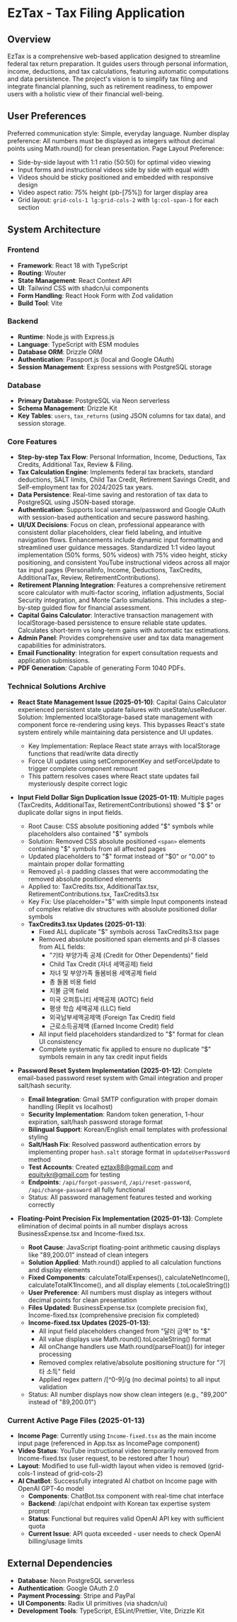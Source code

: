 # EzTax - Tax Filing Application

## Overview
EzTax is a comprehensive web-based application designed to streamline federal tax return preparation. It guides users through personal information, income, deductions, and tax calculations, featuring automatic computations and data persistence. The project's vision is to simplify tax filing and integrate financial planning, such as retirement readiness, to empower users with a holistic view of their financial well-being.

## User Preferences
Preferred communication style: Simple, everyday language.
Number display preference: All numbers must be displayed as integers without decimal points using Math.round() for clean presentation.
Page Layout Preference: 
- Side-by-side layout with 1:1 ratio (50:50) for optimal video viewing
- Input forms and instructional videos side by side with equal width
- Videos should be sticky positioned and embedded with responsive design
- Video aspect ratio: 75% height (pb-[75%]) for larger display area
- Grid layout: `grid-cols-1 lg:grid-cols-2` with `lg:col-span-1` for each section

## System Architecture

### Frontend
- **Framework**: React 18 with TypeScript
- **Routing**: Wouter
- **State Management**: React Context API
- **UI**: Tailwind CSS with shadcn/ui components
- **Form Handling**: React Hook Form with Zod validation
- **Build Tool**: Vite

### Backend
- **Runtime**: Node.js with Express.js
- **Language**: TypeScript with ESM modules
- **Database ORM**: Drizzle ORM
- **Authentication**: Passport.js (local and Google OAuth)
- **Session Management**: Express sessions with PostgreSQL storage

### Database
- **Primary Database**: PostgreSQL via Neon serverless
- **Schema Management**: Drizzle Kit
- **Key Tables**: `users`, `tax_returns` (using JSON columns for tax data), and session storage.

### Core Features
- **Step-by-step Tax Flow**: Personal Information, Income, Deductions, Tax Credits, Additional Tax, Review & Filing.
- **Tax Calculation Engine**: Implements federal tax brackets, standard deductions, SALT limits, Child Tax Credit, Retirement Savings Credit, and Self-employment tax for 2024/2025 tax years.
- **Data Persistence**: Real-time saving and restoration of tax data to PostgreSQL using JSON-based storage.
- **Authentication**: Supports local username/password and Google OAuth with session-based authentication and secure password hashing.
- **UI/UX Decisions**: Focus on clean, professional appearance with consistent dollar placeholders, clear field labeling, and intuitive navigation flows. Enhancements include dynamic input formatting and streamlined user guidance messages. Standardized 1:1 video layout implementation (50% forms, 50% videos) with 75% video height, sticky positioning, and consistent YouTube instructional videos across all major tax input pages (PersonalInfo, Income, Deductions, TaxCredits, AdditionalTax, Review, RetirementContributions).
- **Retirement Planning Integration**: Features a comprehensive retirement score calculator with multi-factor scoring, inflation adjustments, Social Security integration, and Monte Carlo simulations. This includes a step-by-step guided flow for financial assessment.
- **Capital Gains Calculator**: Interactive transaction management with localStorage-based persistence to ensure reliable state updates. Calculates short-term vs long-term gains with automatic tax estimations.
- **Admin Panel**: Provides comprehensive user and tax data management capabilities for administrators.
- **Email Functionality**: Integration for expert consultation requests and application submissions.
- **PDF Generation**: Capable of generating Form 1040 PDFs.

### Technical Solutions Archive
- **React State Management Issue (2025-01-10)**: Capital Gains Calculator experienced persistent state update failures with useState/useReducer. Solution: Implemented localStorage-based state management with component force re-rendering using keys. This bypasses React's state system entirely while maintaining data persistence and UI updates.
  - Key Implementation: Replace React state arrays with localStorage functions that read/write data directly
  - Force UI updates using setComponentKey and setForceUpdate to trigger complete component remount
  - This pattern resolves cases where React state updates fail mysteriously despite correct logic

- **Input Field Dollar Sign Duplication Issue (2025-01-11)**: Multiple pages (TaxCredits, AdditionalTax, RetirementContributions) showed "$ $" or duplicate dollar signs in input fields.
  - Root Cause: CSS absolute positioning added "$" symbols while placeholders also contained "$" symbols
  - Solution: Removed CSS absolute positioned `<span>` elements containing "$" symbols from all affected pages
  - Updated placeholders to "$" format instead of "$0" or "0.00" to maintain proper dollar formatting
  - Removed `pl-8` padding classes that were accommodating the removed absolute positioned elements
  - Applied to: TaxCredits.tsx, AdditionalTax.tsx, RetirementContributions.tsx, TaxCredits3.tsx
  - Key Fix: Use placeholder="$" with simple Input components instead of complex relative div structures with absolute positioned dollar symbols
  - **TaxCredits3.tsx Updates (2025-01-13)**: 
    - Fixed ALL duplicate "$" symbols across TaxCredits3.tsx page
    - Removed absolute positioned span elements and pl-8 classes from ALL fields:
      * "기타 부양가족 공제 (Credit for Other Dependents)" field
      * Child Tax Credit (자녀 세액공제) field
      * 자녀 및 부양가족 돌봄비용 세액공제 field
      * 총 돌봄 비용 field
      * 지불 금액 field  
      * 미국 오퍼튜니티 세액공제 (AOTC) field
      * 평생 학습 세액공제 (LLC) field
      * 외국납부세액공제액 (Foreign Tax Credit) field
      * 근로소득공제액 (Earned Income Credit) field
    - All input field placeholders standardized to "$" format for clean UI consistency
    - Complete systematic fix applied to ensure no duplicate "$" symbols remain in any tax credit input fields

- **Password Reset System Implementation (2025-01-12)**: Complete email-based password reset system with Gmail integration and proper salt/hash security.
  - **Email Integration**: Gmail SMTP configuration with proper domain handling (Replit vs localhost)
  - **Security Implementation**: Random token generation, 1-hour expiration, salt/hash password storage format
  - **Bilingual Support**: Korean/English email templates with professional styling
  - **Salt/Hash Fix**: Resolved password authentication errors by implementing proper `hash.salt` storage format in `updateUserPassword` method
  - **Test Accounts**: Created eztax88@gmail.com and equitykr@gmail.com for testing
  - **Endpoints**: `/api/forgot-password`, `/api/reset-password`, `/api/change-password` all fully functional
  - Status: All password management features tested and working correctly

- **Floating-Point Precision Fix Implementation (2025-01-13)**: Complete elimination of decimal points in all number displays across BusinessExpense.tsx and Income-fixed.tsx.
  - **Root Cause**: JavaScript floating-point arithmetic causing displays like "89,200.01" instead of clean integers
  - **Solution Applied**: Math.round() applied to all calculation functions and display elements
  - **Fixed Components**: calculateTotalExpenses(), calculateNetIncome(), calculateTotalK1Income(), and all display elements (.toLocaleString())
  - **User Preference**: All numbers must display as integers without decimal points for clean presentation
  - **Files Updated**: BusinessExpense.tsx (complete precision fix), Income-fixed.tsx (comprehensive precision fix completed)
  - **Income-fixed.tsx Updates (2025-01-13)**: 
    - All input field placeholders changed from "달러 금액" to "$" 
    - All value displays use Math.round().toLocaleString() format
    - All onChange handlers use Math.round(parseFloat()) for integer processing
    - Removed complex relative/absolute positioning structure for "기타 소득" field
    - Applied regex pattern /[^0-9]/g (no decimal points) to all input validation
  - Status: All number displays now show clean integers (e.g., "89,200" instead of "89,200.01")

### Current Active Page Files (2025-01-13)
- **Income Page**: Currently using `Income-fixed.tsx` as the main income input page (referenced in App.tsx as IncomePage component)
- **Video Status**: YouTube instructional video temporarily removed from Income-fixed.tsx (user request, to be restored after 1 hour)
- **Layout**: Modified to use full-width layout when video is removed (grid-cols-1 instead of grid-cols-2)
- **AI ChatBot**: Successfully integrated AI chatbot on Income page with OpenAI GPT-4o model
  - **Components**: ChatBot.tsx component with real-time chat interface
  - **Backend**: /api/chat endpoint with Korean tax expertise system prompt
  - **Status**: Functional but requires valid OpenAI API key with sufficient quota
  - **Current Issue**: API quota exceeded - user needs to check OpenAI billing/usage limits

## External Dependencies

- **Database**: Neon PostgreSQL serverless
- **Authentication**: Google OAuth 2.0
- **Payment Processing**: Stripe and PayPal
- **UI Components**: Radix UI primitives (via shadcn/ui)
- **Development Tools**: TypeScript, ESLint/Prettier, Vite, Drizzle Kit
